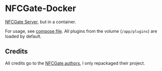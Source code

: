 # NFCGate-Docker

[NFCGate Server](https://github.com/nfcgate/server), but in a container.

For usage, see [compose file](docker-compose.yml). All plugins from the volume (`/app/plugins`) are loaded by default.

## Credits

All credits go to the [NFCGate authors](https://github.com/nfcgate), I only repackaged their project.
